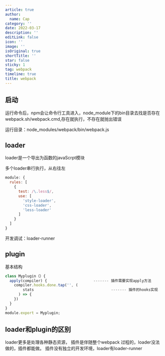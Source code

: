 ```yaml
---
article: true
author:
  name: Cap
category: ''
date: 2022-03-17
description: ''
editLink: false
icon: ''
image: ''
isOriginal: true
shortTitle: ''
star: false
sticky: 1
tag: webpack
timeline: true
title: webpack
---
```




  ## 启动
运行命令后，npm会让命令行工具进入，node_module下的bin目录去找是否存在webpack.sh/webpack.cmd,存在就执行，不存在就抛出错误

运行目录：node_modules/webpack/bin/webpack.js	


## loader
loader是一个导出为函数的javaScrpt模块

多个loader串行执行，从右往左

```javascript
module: {
  rules: [
    {
      test: /\.less$/,
      use: [
        'style-loader',
        'css-loader',
        'less-loader'
      ]
    }
  ]
}
```

开发调试：loader-runner


## plugin
基本结构
```javascript
class Myplugin（）{
  apply(compiler) {						------- 插件需要实现apply方法
    compiler.hooks.done.tap('', (
        stats									------- 插件的hooks实现（compiler的hooks和compileration的hooks）
      ) => {
    })
  }
}
module.export = Myplugin;
```

## loader和plugin的区别
loader更多是处理各种静态资源，
插件是伴随整个webpack 过程的，loader没法做的，插件都能做。
插件没有独立的开发环境，loader有loader-runner

